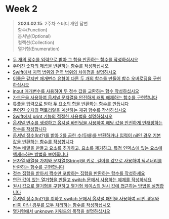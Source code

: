 # Week 2
> **2024.02.15**: 2주차 스터디 개인 답변<br>
> 함수(Function)<br>
> 옵셔널(Optional)<br>
> 컬렉션(Collection)<br>
> 열거형(Enumeration)<br>
- [두 개의 정수를 입력으로 받아 그 합을 반환하는 함수를 작성하십시오](https://github.com/Allen30-study/Week-2/blob/main/01_%EB%91%90%20%EA%B0%9C%EC%9D%98%20%EC%A0%95%EC%88%98%EB%A5%BC%20%EC%9E%85%EB%A0%A5%EC%9C%BC%EB%A1%9C%20%EB%B0%9B%EC%95%84%20%EA%B7%B8%20%ED%95%A9%EC%9D%84%20%EB%B0%98%ED%99%98%ED%95%98%EB%8A%94%20%ED%95%A8%EC%88%98%EB%A5%BC%20%EC%9E%91%EC%84%B1%ED%95%98%EC%8B%AD%EC%8B%9C%EC%98%A4.md)
- [주어진 숫자의 제곱을 반환하는 함수를 작성하십시오](https://github.com/Allen30-study/Week-2/blob/main/02_%EC%A3%BC%EC%96%B4%EC%A7%84%20%EC%88%AB%EC%9E%90%EC%9D%98%20%EC%A0%9C%EA%B3%B1%EC%9D%84%20%EB%B0%98%ED%99%98%ED%95%98%EB%8A%94%20%ED%95%A8%EC%88%98%EB%A5%BC%20%EC%9E%91%EC%84%B1%ED%95%98%EC%8B%AD%EC%8B%9C%EC%98%A4.md)
- [Swift에서 지역 범위와 전역 범위의 차이점을 설명하시오](https://github.com/Allen30-study/Week-2/blob/main/03_Swift%EC%97%90%EC%84%9C%20%EC%A7%80%EC%97%AD%20%EB%B2%94%EC%9C%84%EC%99%80%20%EC%A0%84%EC%97%AD%20%EB%B2%94%EC%9C%84%EC%9D%98%20%EC%B0%A8%EC%9D%B4%EC%A0%90%EC%9D%84%20%EC%84%A4%EB%AA%85%ED%95%98%EC%8B%9C%EC%98%A4.md)
- [이름은 같지만 매개변수 유형이 다른 두 개의 함수를 만들어 함수 오버로딩을 구현하십시오](https://github.com/Allen30-study/Week-2/blob/main/04_%EC%9D%B4%EB%A6%84%EC%9D%80%20%EA%B0%99%EC%A7%80%EB%A7%8C%20%EB%A7%A4%EA%B0%9C%EB%B3%80%EC%88%98%20%EC%9C%A0%ED%98%95%EC%9D%B4%20%EB%8B%A4%EB%A5%B8%20%EB%91%90%20%EA%B0%9C%EC%9D%98%20%ED%95%A8%EC%88%98%EB%A5%BC%20%EB%A7%8C%EB%93%A4%EC%96%B4%20%ED%95%A8%EC%88%98%20%EC%98%A4%EB%B2%84%EB%A1%9C%EB%94%A9%EC%9D%84%20%EA%B5%AC%ED%98%84%ED%95%98%EC%8B%AD%EC%8B%9C%EC%98%A4.md)
- [inout 매개변수를 사용하여 두 정수 값을 교환하는 함수 작성하십시오](https://github.com/Allen30-study/Week-2/blob/main/05_inout%20%EB%A7%A4%EA%B0%9C%EB%B3%80%EC%88%98%EB%A5%BC%20%EC%82%AC%EC%9A%A9%ED%95%98%EC%97%AC%20%EB%91%90%20%EC%A0%95%EC%88%98%20%EA%B0%92%EC%9D%84%20%EA%B5%90%ED%99%98%ED%95%98%EB%8A%94%20%ED%95%A8%EC%88%98%20%EC%9E%91%EC%84%B1%ED%95%98%EC%8B%AD%EC%8B%9C%EC%98%A4.md)
- [가드문을 사용하여 옵셔널 문자열을 안전하게 래핑 해제하는 함수를 구현합니다](https://github.com/Allen30-study/Week-2/blob/main/06_%EA%B0%80%EB%93%9C%EB%AC%B8%EC%9D%84%20%EC%82%AC%EC%9A%A9%ED%95%98%EC%97%AC%20%EC%98%B5%EC%85%94%EB%84%90%20%EB%AC%B8%EC%9E%90%EC%97%B4%EC%9D%84%20%EC%95%88%EC%A0%84%ED%95%98%EA%B2%8C%20%EB%9E%98%ED%95%91%20%ED%95%B4%EC%A0%9C%ED%95%98%EB%8A%94%20%ED%95%A8%EC%88%98%EB%A5%BC%20%EA%B5%AC%ED%98%84%ED%95%A9%EB%8B%88%EB%8B%A4.md)
- [튜플을 입력으로 받아 두 요소의 합을 반환하는 함수를 만듭니다](https://github.com/Allen30-study/Week-2/blob/main/07_%ED%8A%9C%ED%94%8C%EC%9D%84%20%EC%9E%85%EB%A0%A5%EC%9C%BC%EB%A1%9C%20%EB%B0%9B%EC%95%84%20%EB%91%90%20%EC%9A%94%EC%86%8C%EC%9D%98%20%ED%95%A9%EC%9D%84%20%EB%B0%98%ED%99%98%ED%95%98%EB%8A%94%20%ED%95%A8%EC%88%98%EB%A5%BC%20%EB%A7%8C%EB%93%AD%EB%8B%88%EB%8B%A4.md)
- [주어진 숫자의 팩토리얼을 계산하는 재귀 함수를 작성하십시오](https://github.com/Allen30-study/Week-2/blob/main/08_%EC%A3%BC%EC%96%B4%EC%A7%84%20%EC%88%AB%EC%9E%90%EC%9D%98%20%ED%8C%A9%ED%86%A0%EB%A6%AC%EC%96%BC%EC%9D%84%20%EA%B3%84%EC%82%B0%ED%95%98%EB%8A%94%20%EC%9E%AC%EA%B7%80%20%ED%95%A8%EC%88%98%EB%A5%BC%20%EC%9E%91%EC%84%B1%ED%95%98%EC%8B%AD%EC%8B%9C%EC%98%A4.md)
- [Swift에서 print 기능의 적절한 사용법을 설명하십시오](https://github.com/Allen30-study/Week-2/blob/main/09_Swift%EC%97%90%EC%84%9C%20print%20%EA%B8%B0%EB%8A%A5%EC%9D%98%20%EC%A0%81%EC%A0%88%ED%95%9C%20%EC%82%AC%EC%9A%A9%EB%B2%95%EC%9D%84%20%EC%84%A4%EB%AA%85%ED%95%98%EC%8B%AD%EC%8B%9C%EC%98%A4.md)
- [옵셔널 변수를 생성하고 옵셔널 바인딩을 사용하여 해당 값을 안전하게 언래핑하는 함수를 작성합니다](https://github.com/Allen30-study/Week-2/blob/main/10_%EC%98%B5%EC%85%94%EB%84%90%20%EB%B3%80%EC%88%98%EB%A5%BC%20%EC%83%9D%EC%84%B1%ED%95%98%EA%B3%A0%20%EC%98%B5%EC%85%94%EB%84%90%20%EB%B0%94%EC%9D%B8%EB%94%A9%EC%9D%84%20%EC%82%AC%EC%9A%A9%ED%95%98%EC%97%AC%20%ED%95%B4%EB%8B%B9%20%EA%B0%92%EC%9D%84%20%EC%95%88%EC%A0%84%ED%95%98%EA%B2%8C%20%EC%96%B8%EB%9E%98%ED%95%91%ED%95%98%EB%8A%94%20%ED%95%A8%EC%88%98%EB%A5%BC%20%EC%9E%91%EC%84%B1%ED%95%A9%EB%8B%88%EB%8B%A4.md)
- [옵셔널 정수(Int?)를 받아 2를 곱한 수(두배)를 반환하거나 입력이 nil인 경우 기본값을 반환하는 함수를 작성합니다](https://github.com/Allen30-study/Week-2/blob/main/11_%EC%98%B5%EC%85%94%EB%84%90%20%EC%A0%95%EC%88%98(Int%3F)%EB%A5%BC%20%EB%B0%9B%EC%95%84%202%EB%A5%BC%20%EA%B3%B1%ED%95%9C%20%EC%88%98(%EB%91%90%EB%B0%B0)%EB%A5%BC%20%EB%B0%98%ED%99%98%ED%95%98%EA%B1%B0%EB%82%98%20%EC%9E%85%EB%A0%A5%EC%9D%B4%20nil%EC%9D%B8%20%EA%B2%BD%EC%9A%B0%20%EA%B8%B0%EB%B3%B8%EA%B0%92%EC%9D%84%20%EB%B0%98%ED%99%98%ED%95%98%EB%8A%94%20%ED%95%A8%EC%88%98%EB%A5%BC%20%EC%9E%91%EC%84%B1%ED%95%A9%EB%8B%88%EB%8B%A4.md)
- [정수 배열을 만들고 요소를 추가하고, 요소를 제거하고, 특정 인덱스에 있는 요소에 액세스하는 방법을 보여줍니다](https://github.com/Allen30-study/Week-2/blob/main/12_%EC%A0%95%EC%88%98%20%EB%B0%B0%EC%97%B4%EC%9D%84%20%EB%A7%8C%EB%93%A4%EA%B3%A0%20%EC%9A%94%EC%86%8C%EB%A5%BC%20%EC%B6%94%EA%B0%80%ED%95%98%EA%B3%A0%2C%20%EC%9A%94%EC%86%8C%EB%A5%BC%20%EC%A0%9C%EA%B1%B0%ED%95%98%EA%B3%A0%2C%20%ED%8A%B9%EC%A0%95%20%EC%9D%B8%EB%8D%B1%EC%8A%A4%EC%97%90%20%EC%9E%88%EB%8A%94%20%EC%9A%94%EC%86%8C%EC%97%90%20%EC%95%A1%EC%84%B8%EC%8A%A4%ED%95%98%EB%8A%94%20%EB%B0%A9%EB%B2%95%EC%9D%84%20%EB%B3%B4%EC%97%AC%EC%A4%8D%EB%8B%88%EB%8B%A4.md)
- [문자열 배열을 가져와 문자열(String)을 키로, 길이를 값으로 사용하여 딕셔너리를 반환하는 함수를 구현합니다](https://github.com/Allen30-study/Week-2/blob/main/13_%EB%AC%B8%EC%9E%90%EC%97%B4%20%EB%B0%B0%EC%97%B4%EC%9D%84%20%EA%B0%80%EC%A0%B8%EC%99%80%20%EB%AC%B8%EC%9E%90%EC%97%B4(String)%EC%9D%84%20%ED%82%A4%EB%A1%9C%2C%20%EA%B8%B8%EC%9D%B4%EB%A5%BC%20%EA%B0%92%EC%9C%BC%EB%A1%9C%20%EC%82%AC%EC%9A%A9%ED%95%98%EC%97%AC%20%EB%94%95%EC%85%94%EB%84%88%EB%A6%AC%EB%A5%BC%20%EB%B0%98%ED%99%98%ED%95%98%EB%8A%94%20%ED%95%A8%EC%88%98%EB%A5%BC%20%EA%B5%AC%ED%98%84%ED%95%A9%EB%8B%88%EB%8B%A4.md)
- [정수 집합을 받아서 짝수만 포함하는 집합을 반환하는 함수를 작성하세요](https://github.com/Allen30-study/Week-2/blob/main/14_%EC%A0%95%EC%88%98%20%EC%A7%91%ED%95%A9%EC%9D%84%20%EB%B0%9B%EC%95%84%EC%84%9C%20%EC%A7%9D%EC%88%98%EB%A7%8C%20%ED%8F%AC%ED%95%A8%ED%95%98%EB%8A%94%20%EC%A7%91%ED%95%A9%EC%9D%84%20%EB%B0%98%ED%99%98%ED%95%98%EB%8A%94%20%ED%95%A8%EC%88%98%EB%A5%BC%20%EC%9E%91%EC%84%B1%ED%95%98%EC%84%B8%EC%9A%94.md)
- [연관 값이 있는 열거형을 만들고 switch 문에서 사용하는 예제를 작성하세요](https://github.com/Allen30-study/Week-2/blob/main/15_%EC%97%B0%EA%B4%80%20%EA%B0%92%EC%9D%B4%20%EC%9E%88%EB%8A%94%20%EC%97%B4%EA%B1%B0%ED%98%95%EC%9D%84%20%EB%A7%8C%EB%93%A4%EA%B3%A0%20switch%20%EB%AC%B8%EC%97%90%EC%84%9C%20%EC%82%AC%EC%9A%A9%ED%95%98%EB%8A%94%20%EC%98%88%EC%A0%9C%EB%A5%BC%20%EC%9E%91%EC%84%B1%ED%95%98%EC%84%B8%EC%9A%94.md)
- [원시 값으로 열거형을 구현하고 열거형 케이스의 원시 값에 접근하는 방법을 설명합니다](https://github.com/Allen30-study/Week-2/blob/main/16_%EC%9B%90%EC%8B%9C%20%EA%B0%92%EC%9C%BC%EB%A1%9C%20%EC%97%B4%EA%B1%B0%ED%98%95%EC%9D%84%20%EA%B5%AC%ED%98%84%ED%95%98%EA%B3%A0%20%EC%97%B4%EA%B1%B0%ED%98%95%20%EC%BC%80%EC%9D%B4%EC%8A%A4%EC%9D%98%20%EC%9B%90%EC%8B%9C%20%EA%B0%92%EC%97%90%20%EC%A0%91%EA%B7%BC%ED%95%98%EB%8A%94%20%EB%B0%A9%EB%B2%95%EC%9D%84%20%EC%84%A4%EB%AA%85%ED%95%A9%EB%8B%88%EB%8B%A4.md)
- [옵셔널 정수(Int?)를 취하고 switch 문에서 옵셔널 패턴을 사용하여 nil인 경우와 nil이 아닌 경우를 모두 처리하는 함수를 작성하십시오](https://github.com/Allen30-study/Week-2/blob/main/17_%EC%98%B5%EC%85%94%EB%84%90%20%EC%A0%95%EC%88%98(Int%3F)%EB%A5%BC%20%EC%B7%A8%ED%95%98%EA%B3%A0%20switch%20%EB%AC%B8%EC%97%90%EC%84%9C%20%EC%98%B5%EC%85%94%EB%84%90%20%ED%8C%A8%ED%84%B4%EC%9D%84%20%EC%82%AC%EC%9A%A9%ED%95%98%EC%97%AC%20nil%EC%9D%B8%20%EA%B2%BD%EC%9A%B0%EC%99%80%20nil%EC%9D%B4%20%EC%95%84%EB%8B%8C%20%EA%B2%BD%EC%9A%B0%EB%A5%BC%20%EB%AA%A8%EB%91%90%20%EC%B2%98%EB%A6%AC%ED%95%98%EB%8A%94%20%ED%95%A8%EC%88%98%EB%A5%BC%20%EC%9E%91%EC%84%B1%ED%95%98%EC%8B%AD%EC%8B%9C%EC%98%A4.md)
- [열거형에서 unknown 키워드의 목적을 설명하십시오](https://github.com/Allen30-study/Week-2/blob/main/18_%EC%97%B4%EA%B1%B0%ED%98%95%EC%97%90%EC%84%9C%20unknown%20%ED%82%A4%EC%9B%8C%EB%93%9C%EC%9D%98%20%EB%AA%A9%EC%A0%81%EC%9D%84%20%EC%84%A4%EB%AA%85%ED%95%98%EC%8B%AD%EC%8B%9C%EC%98%A4.md)
